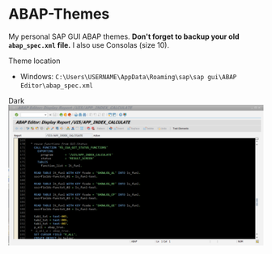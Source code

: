 # ABAP-Themes
My personal SAP GUI ABAP themes. **Don't forget to backup your old `abap_spec.xml` file.** I also use Consolas (size 10).

Theme location
- Windows: `C:\Users\USERNAME\AppData\Roaming\sap\sap gui\ABAP Editor\abap_spec.xml`

Dark
![Screenshot](https://github.com/Tursko/ABAP-Themes/blob/main/Screenshot-Dark.png)
